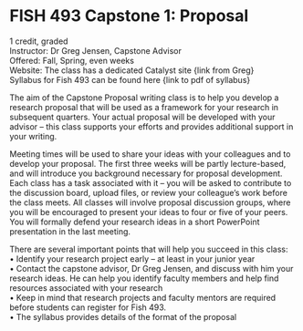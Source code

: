 # FISH 493 Capstone 1: Proposal

1 credit, graded     Instructor: Dr Greg Jensen, Capstone Advisor    Offered: Fall, Spring, even weeks      Website: The class has a dedicated Catalyst site {link from Greg}      Syllabus for Fish 493 can be found here {link to pdf of syllabus}       The aim of the Capstone Proposal writing class is to help you develop a research proposal that will be used as a framework for your research in subsequent quarters. Your actual proposal will be developed with your advisor – this class supports your efforts and provides additional support in your writing.Meeting times will be used to share your ideas with your colleagues and to develop your proposal. The first three weeks will be partly lecture-based, and will introduce you background necessary for proposal development. Each class has a task associated with it – you will be asked to contribute to the discussion board, upload files, or review your colleague’s work before the class meets. All classes will involve proposal discussion groups, where you will be encouraged to present your ideas to four or five of your peers. You will formally defend your research ideas in a short PowerPoint presentation in the last meeting. There are several important points that will help you succeed in this class:      •	Identify your research project early – at least in your junior year    •	Contact the capstone advisor, Dr Greg Jensen, and discuss with him your research ideas. He can help you identify faculty members and help find resources associated with your research     •	Keep in mind that research projects and faculty mentors are required before students can register for Fish 493.    •	The syllabus provides details of the format of the proposal      
